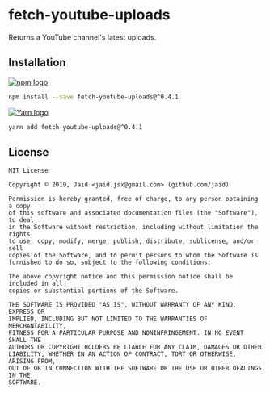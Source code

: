 # fetch-youtube-uploads


Returns a YouTube channel&#x27;s latest uploads.

## Installation
<a href='https://npmjs.com/package/fetch-youtube-uploads'><img alt='npm logo' src='https://github.com/Jaid/action-readme/raw/master/images/base-assets/npm.png'/></a>
```bash
npm install --save fetch-youtube-uploads@^0.4.1
```
<a href='https://yarnpkg.com/package/fetch-youtube-uploads'><img alt='Yarn logo' src='https://github.com/Jaid/action-readme/raw/master/images/base-assets/yarn.png'/></a>
```bash
yarn add fetch-youtube-uploads@^0.4.1
```




## License
```text
MIT License

Copyright © 2019, Jaid <jaid.jsx@gmail.com> (github.com/jaid)

Permission is hereby granted, free of charge, to any person obtaining a copy
of this software and associated documentation files (the "Software"), to deal
in the Software without restriction, including without limitation the rights
to use, copy, modify, merge, publish, distribute, sublicense, and/or sell
copies of the Software, and to permit persons to whom the Software is
furnished to do so, subject to the following conditions:

The above copyright notice and this permission notice shall be included in all
copies or substantial portions of the Software.

THE SOFTWARE IS PROVIDED "AS IS", WITHOUT WARRANTY OF ANY KIND, EXPRESS OR
IMPLIED, INCLUDING BUT NOT LIMITED TO THE WARRANTIES OF MERCHANTABILITY,
FITNESS FOR A PARTICULAR PURPOSE AND NONINFRINGEMENT. IN NO EVENT SHALL THE
AUTHORS OR COPYRIGHT HOLDERS BE LIABLE FOR ANY CLAIM, DAMAGES OR OTHER
LIABILITY, WHETHER IN AN ACTION OF CONTRACT, TORT OR OTHERWISE, ARISING FROM,
OUT OF OR IN CONNECTION WITH THE SOFTWARE OR THE USE OR OTHER DEALINGS IN THE
SOFTWARE.
```

